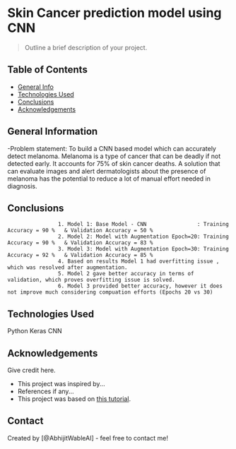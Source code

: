 # Skin Cancer prediction model using CNN
> Outline a brief description of your project.


## Table of Contents
* [General Info](#general-information)
* [Technologies Used](#technologies-used)
* [Conclusions](#conclusions)
* [Acknowledgements](#acknowledgements)

<!-- You can include any other section that is pertinent to your problem -->

## General Information
-Problem statement: To build a CNN based model which can accurately detect melanoma. Melanoma is a type of cancer that can be deadly if not detected early. It accounts for 75% of skin cancer deaths. A solution that can evaluate images and alert dermatologists about the presence of melanoma has the potential to reduce a lot of manual effort needed in diagnosis.

<!-- You don't have to answer all the questions - just the ones relevant to your project. -->

## Conclusions
                    1. Model 1: Base Model - CNN                : Training Accuracy = 90 %   & Validation Accuracy = 50 % 
                    2. Model 2: Model with Augmentation Epoch=20: Training Accuracy = 90 %   & Validation Accuracy = 83 %
                    3. Model 3: Model with Augmentation Epoch=30: Training Accuracy = 92 %   & Validation Accuracy = 85 %
                    4. Based on results Model 1 had overfitting issue , which was resolved after augmentation. 
                    5. Model 2 gave better accuracy in terms of validation, which proves overfitting issue is solved.
                    6. Model 3 provided better accuracy, however it does not improve much considering compuation efforts (Epochs 20 vs 30)

<!-- You don't have to answer all the questions - just the ones relevant to your project. -->


## Technologies Used
Python
Keras
CNN

<!-- As the libraries versions keep on changing, it is recommended to mention the version of library used in this project -->

## Acknowledgements
Give credit here.
- This project was inspired by...
- References if any...
- This project was based on [this tutorial](https://www.example.com).


## Contact
Created by [@AbhijitWableAI] - feel free to contact me!


<!-- Optional -->
<!-- ## License -->
<!-- This project is open source and available under the [... License](). -->

<!-- You don't have to include all sections - just the one's relevant to your project -->